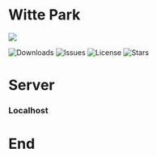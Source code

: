 # Witte Park

![](https://pandao.github.io/editor.md/images/logos/editormd-logo-180x180.png)

![Downloads](https://img.shields.io/github/downloads/zahadneokurkycz/Witte-Park/total?color=dark-green&style=for-the-badge)
![Issues](https://img.shields.io/github/issues-raw/zahadneokurkycz/Witte-Park?style=for-the-badge)
![License](https://img.shields.io/github/license/zahadneokurkycz/Witte-Park?color=purple&style=for-the-badge)
![Stars](https://img.shields.io/github/stars/zahadneokurkycz/Witte-Park?color=yellow&style=for-the-badge)


# Server
<!---What hosting do you prefer (All of these are free)

[Your PC (Localhost)](#your-pc "Your PC (Localhost)") --->

<!--- ### Repl.it
##### 1. Step - Login
Go to **[Replit](https://replit.com/ "Replit")**

Click **Login** or **Sign up** button in the top-right corner

Simply login
##### 2. Step - Fork repl
If you are logned in, you must go to my replit ([https://replit.com/@zahadneokurkycz/Witte-Park-server](https://replit.com/@zahadneokurkycz/Witte-Park-server))

Click on the **Fork repl** button in the top-right

Click again on the **Fork repl** in the dialog

Close all possible dialogs
##### 3. Step - Start server
Click on the console and press **Control** + **Shift** + **S** keys

Type this command: `npm start`

After a while, the IP address should be displayed
##### Done
If you want to restart the server at any time, repeat step three
### Github --->
### Localhost


# End
